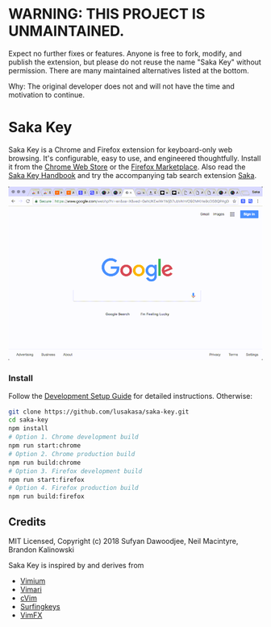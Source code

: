 # WARNING: THIS PROJECT IS UNMAINTAINED.

Expect no further fixes or features. Anyone is free to fork, modify, and publish the extension, but please do not reuse the name "Saka Key" without permission. There are many maintained alternatives listed at the bottom.

Why: The original developer does not and will not have the time and motivation to continue.


# Saka Key

Saka Key is a Chrome and Firefox extension for keyboard-only web browsing. It's configurable, easy to use, and engineered thoughtfully. Install it from the [Chrome Web Store](https://chrome.google.com/webstore/detail/saka-key/hhhpdkekipnbloiiiiaokibebpdpakdp) or the [Firefox Marketplace](https://addons.mozilla.org/en-US/firefox/addon/saka-key/). Also read the [Saka Key Handbook](https://key.saka.io) and try the accompanying tab search extension [Saka](https://github.com/lusakasa/saka).

![Saka Key Preview](./docs/docs/assets/saka-key-preview.gif)

### Install

Follow the [Development Setup Guide](https://key.saka.io/docs/developers/setup.html) for detailed instructions. Otherwise:

```sh
git clone https://github.com/lusakasa/saka-key.git
cd saka-key
npm install
# Option 1. Chrome development build
npm run start:chrome
# Option 2. Chrome production build
npm run build:chrome
# Option 3. Firefox development build
npm run start:firefox
# Option 4. Firefox production build
npm run build:firefox
```

## Credits

MIT Licensed, Copyright (c) 2018 Sufyan Dawoodjee, Neil Macintyre, Brandon Kalinowski

Saka Key is inspired by and derives from

- [Vimium](https://github.com/philc/vimium)
- [Vimari](https://github.com/guyht/vimari)
- [cVim](https://github.com/1995eaton/chromium-vim)
- [Surfingkeys](https://github.com/brookhong/Surfingkeys)
- [VimFX](https://github.com/akhodakivskiy/VimFx)
